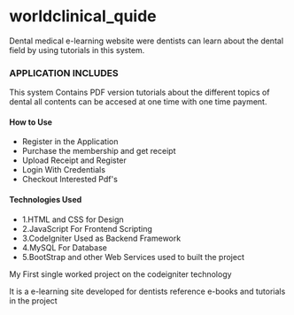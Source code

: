 # worldclinical_quide
Dental medical e-learning website were dentists can learn about the dental field by using tutorials in this system.
<h3>APPLICATION INCLUDES</h3>
This system Contains PDF version tutorials about the different topics of dental all contents can be accesed at one time with one time payment.
<h4>How to Use</h4>
<ul>
<li>Register in the Application</li>
<li>Purchase the membership and get receipt</li>
  <li>Upload Receipt and Register</li>
  <li>Login With Credentials</li>
  <li>Checkout Interested Pdf's</li>
</ul>

<h4>Technologies Used</h4>
<ul>
<li>1.HTML and CSS for Design</li>
<li>2.JavaScript For Frontend Scripting</li>
  <li>3.CodeIgniter Used as Backend Framework</li>
  <li>4.MySQL For Database</li>
  <li>5.BootStrap and other Web Services used to built the project</li>
</ul>
<p>My First single worked project on the codeigniter technology</p>
<p>It is a e-learning site developed for dentists reference e-books and tutorials in the project </p>
